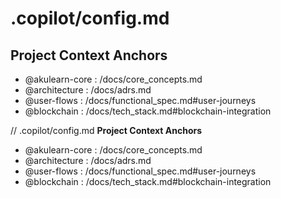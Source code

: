 # .copilot/config.md

## Project Context Anchors

- @akulearn-core : /docs/core_concepts.md
- @architecture : /docs/adrs.md
- @user-flows : /docs/functional_spec.md#user-journeys
- @blockchain : /docs/tech_stack.md#blockchain-integration

// .copilot/config.md
**Project Context Anchors**
- @akulearn-core : /docs/core_concepts.md
- @architecture : /docs/adrs.md
- @user-flows : /docs/functional_spec.md#user-journeys
- @blockchain : /docs/tech_stack.md#blockchain-integration
